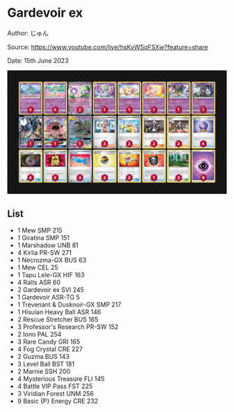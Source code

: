 # Gardevoir ex

Author: じゅん

Source: <https://www.youtube.com/live/hsKvWSqFSXw?feature=share>

Date: 15th June 2023

![decklist](../../images/PAL/Gardevoir%20ex/2-%20Gardevoir%20ex.png)

## List

* 1 Mew SMP 215
* 1 Giratina SMP 151
* 1 Marshadow UNB 81
* 4 Kirlia PR-SW 271
* 1 Necrozma-GX BUS 63
* 1 Mew CEL 25
* 1 Tapu Lele-GX HIF 163
* 4 Ralts ASR 60
* 2 Gardevoir ex SVI 245
* 1 Gardevoir ASR-TG 5
* 1 Trevenant & Dusknoir-GX SMP 217
* 1 Hisuian Heavy Ball ASR 146
* 2 Rescue Stretcher BUS 165
* 3 Professor's Research PR-SW 152
* 2 Iono PAL 254
* 3 Rare Candy GRI 165
* 4 Fog Crystal CRE 227
* 2 Guzma BUS 143
* 3 Level Ball BST 181
* 2 Marnie SSH 200
* 4 Mysterious Treasure FLI 145
* 4 Battle VIP Pass FST 225
* 3 Viridian Forest UNM 256
* 9 Basic {P} Energy CRE 232
